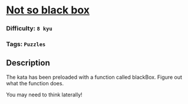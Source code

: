 # [Not so black box](https://www.codewars.com/kata/57080f21d531cd94950007eb)

### Difficulty: `8 kyu`

### Tags: `Puzzles`

## Description

The kata has been preloaded with a function called blackBox. Figure out what the function does.

You may need to think laterally!